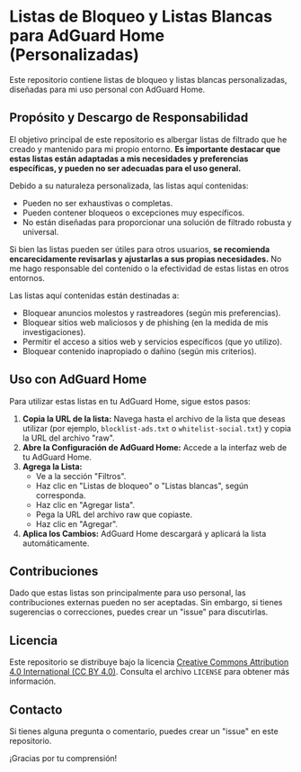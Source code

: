# Listas de Bloqueo y Listas Blancas para AdGuard Home (Personalizadas)

Este repositorio contiene listas de bloqueo y listas blancas personalizadas, diseñadas para mi uso personal con AdGuard Home.

## Propósito y Descargo de Responsabilidad

El objetivo principal de este repositorio es albergar listas de filtrado que he creado y mantenido para mi propio entorno. **Es importante destacar que estas listas están adaptadas a mis necesidades y preferencias específicas, y pueden no ser adecuadas para el uso general.**

Debido a su naturaleza personalizada, las listas aquí contenidas:

* Pueden no ser exhaustivas o completas.
* Pueden contener bloqueos o excepciones muy específicos.
* No están diseñadas para proporcionar una solución de filtrado robusta y universal.

Si bien las listas pueden ser útiles para otros usuarios, **se recomienda encarecidamente revisarlas y ajustarlas a sus propias necesidades.** No me hago responsable del contenido o la efectividad de estas listas en otros entornos.

Las listas aquí contenidas están destinadas a:

* Bloquear anuncios molestos y rastreadores (según mis preferencias).
* Bloquear sitios web maliciosos y de phishing (en la medida de mis investigaciones).
* Permitir el acceso a sitios web y servicios específicos (que yo utilizo).
* Bloquear contenido inapropiado o dañino (según mis criterios).

## Uso con AdGuard Home

Para utilizar estas listas en tu AdGuard Home, sigue estos pasos:

1.  **Copia la URL de la lista:** Navega hasta el archivo de la lista que deseas utilizar (por ejemplo, `blocklist-ads.txt` o `whitelist-social.txt`) y copia la URL del archivo "raw".
2.  **Abre la Configuración de AdGuard Home:** Accede a la interfaz web de tu AdGuard Home.
3.  **Agrega la Lista:**
    * Ve a la sección "Filtros".
    * Haz clic en "Listas de bloqueo" o "Listas blancas", según corresponda.
    * Haz clic en "Agregar lista".
    * Pega la URL del archivo raw que copiaste.
    * Haz clic en "Agregar".
4.  **Aplica los Cambios:** AdGuard Home descargará y aplicará la lista automáticamente.

## Contribuciones

Dado que estas listas son principalmente para uso personal, las contribuciones externas pueden no ser aceptadas. Sin embargo, si tienes sugerencias o correcciones, puedes crear un "issue" para discutirlas.

## Licencia

Este repositorio se distribuye bajo la licencia [Creative Commons Attribution 4.0 International (CC BY 4.0)](https://creativecommons.org/licenses/by/4.0/). Consulta el archivo `LICENSE` para obtener más información.

## Contacto

Si tienes alguna pregunta o comentario, puedes crear un "issue" en este repositorio.

¡Gracias por tu comprensión!
